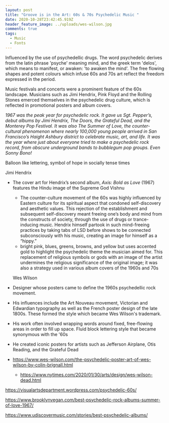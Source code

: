 ```yaml
---
layout: post
title: "Groove is in the Art: 60s & 70s Psychedelic Music "
date: 2020-10-28T23:42:45.919Z
header_feature_image: ../uploads/wes-wilson.jpg
comments: true
tags:
  - Music
  - Fonts
---
```

Influenced by the use of psychedellic drugs. The word psychedelic derives from the latin phrase 'psyche' meaning mind, and the greek term 'delos', which means to manifest, or awaken: 'to awaken the mind'. The free flowing shapes and potent colours which infuse 60s and 70s art reflect the freedom expressed in the period. 

Music festivals and concerts were a prominent feature of the 60s landscape. Musicians such as Jimi Hendrix, Pink Floyd and the Rolling Stones emerced themselves in the psychedelic drug culture, which is reflected in promotional posters and album covers.

*1967 was the peak year for psychedelic rock. It gave us Sgt. Pepper’s, debut albums by Jimi Hendrix, The Doors, the Grateful Dead, and the Monterey Pop Festival. It was also The Summer of Love, the counter-cultural phenomenon where nearly 100,000 young people arrived in San Francisco’s Haight Ashbury district to celebrate music, art, and life. It was the year where just about everyone tried to make a psychedelic rock record, from obscure underground bands to bubblegum pop groups. Even Sonny Bono!* 

 Balloon like lettering, symbol of hope in socially tense times 

Jimi Hendrix

* The cover art for Hendrix’s second album, *Axis: Bold as Love* (1967) features the Hindu image of the Supreme God Vishnu

  * The counter-culture movement of the 60s was highly influenced by Eastern culture for its spiritual aspect that condoned self-discovery and aesthetic values. This rejection of the establishment and subsequent self-discovery meant freeing one’s body and mind from the constructs of society, through the use of drugs or trance-inducing music. Hendrix himself partook in such mind-freeing practices by taking tabs of LSD before shows to be connected subconsciously with his music, creating an image for himself as a “hippy.”
  * bright pink, blues, greens, browns, and yellow but uses accented gold to highlight the psychedelic theme the musician aimed for. This replacement of religious symbols or gods with an image of the artist undermines the religious significance of the original image; it was also a strategy used in various album covers of the 1960s and 70s

  Wes Wilson 
*  Designer whose posters came to define the 1960s psychedellic rock movement.   
* His influences include the Art Nouveau movement, Victorian and Edwardian typography as well as the French poster design of the late 1800s. These formed the style which became Wes Wilson's trademark. 
* His work often involved wrapping words around fixed, free-flowing areas in order to fill up space. Fluid block lettering style that became synonymous with the '60s
* He created iconic posters for artists such as Jefferson Airplane, Otis Reading, and the Grateful Dead
* https://www.wes-wilson.com/the-psychedelic-poster-art-of-wes-wilson-by-colin-brignall.html

  * https://www.nytimes.com/2020/01/30/arts/design/wes-wilson-dead.html 

https://visualartsdepartment.wordpress.com/psychedelic-60s/ 

https://www.brooklynvegan.com/best-psychedelic-rock-albums-summer-of-love-1967/

https://www.udiscovermusic.com/stories/best-psychedelic-albums/